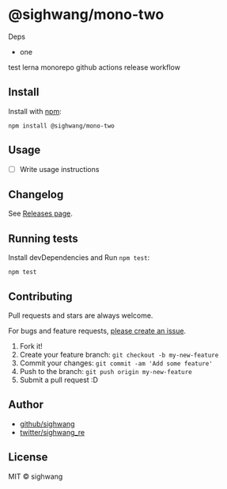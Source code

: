 # @sighwang/mono-two

Deps

- one

test lerna monorepo github actions release workflow


## Install

Install with [npm](https://www.npmjs.com/):

    npm install @sighwang/mono-two

## Usage

- [ ] Write usage instructions

## Changelog

See [Releases page](https://github.com/sighwang/lerna-monorepo-github-actions-release/releases).

## Running tests

Install devDependencies and Run `npm test`:

    npm test

## Contributing

Pull requests and stars are always welcome.

For bugs and feature requests, [please create an issue](https://github.com/sighwang/lerna-monorepo-github-actions-release/issues).

1. Fork it!
2. Create your feature branch: `git checkout -b my-new-feature`
3. Commit your changes: `git commit -am 'Add some feature'`
4. Push to the branch: `git push origin my-new-feature`
5. Submit a pull request :D

## Author

- [github/sighwang](https://github.com/sighwang)
- [twitter/sighwang_re](https://twitter.com/sighwang_re)

## License

MIT © sighwang
